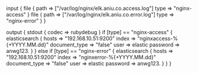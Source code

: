 #

input {
    file {
        path => ["/var/log/nginx/elk.aniu.co.access.log"]
        type => "nginx-access"
    }
    file {
        path => ["/var/log/nginx/elk.aniu.co.error.log"]
        type => "nginx-error"
    }
}

output {
    stdout {
      codec => rubydebug
    }
    if [type] == "nginx-access" {
       elasticsearch {
            hosts => "192.168.10.51:9200"
            index =>  "nginxaccess-%{+YYYY.MM.dd}"
            document_type => "false"
            user => elastic
            password => anwg123.
        }
    }
    else if [type] == "nginx-error" {
        elasticsearch {
            hosts => "192.168.10.51:9200"
            index => "nginxerror-%{+YYYY.MM.dd}"
            document_type => "false"
            user => elastic
            password => anwg123.
        }
    }
}
